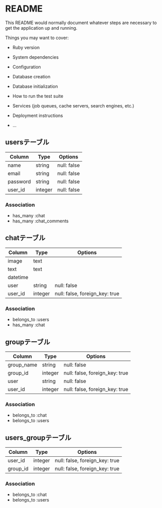 # README

This README would normally document whatever steps are necessary to get the
application up and running.

Things you may want to cover:

* Ruby version

* System dependencies

* Configuration

* Database creation

* Database initialization

* How to run the test suite

* Services (job queues, cache servers, search engines, etc.)

* Deployment instructions

* ...
## usersテーブル
|Column|Type|Options|
|------|----|-------|
|name|string|null: false|
|email|string|null: false|
|password|string|null: false|
|user_id|integer|null: false|

### Association
- has_many :chat
- has_many :chat_comments

## chatテーブル
|Column|Type|Options|
|------|----|-------|
|image|text||
|text|text||
|datetime||
|user|string|null: false|
|user_id|integer|null: false, foreign_key: true|
### Association
- belongs_to :users
- has_many :chat

## groupテーブル
|Column|Type|Options|
|------|----|-------|
|group_name|string|null: false|
|group_id|integer|null: false, foreign_key: true|
|user|string|null: false|
|user_id|integer|null: false, foreign_key: true|

### Association
- belongs_to :chat
- belongs_to :users

## users_groupテーブル
|Column|Type|Options|
|------|----|-------|
|user_id|integer|null: false, foreign_key: true|
|group_id|integer|null: false, foreign_key: true|

### Association
- belongs_to :chat
- belongs_to :users